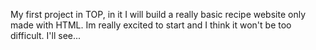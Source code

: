 My first project in TOP, in it I will build a really basic recipe website only made with HTML.
Im really excited to start and I think it won't be  too difficult. I'll see...

